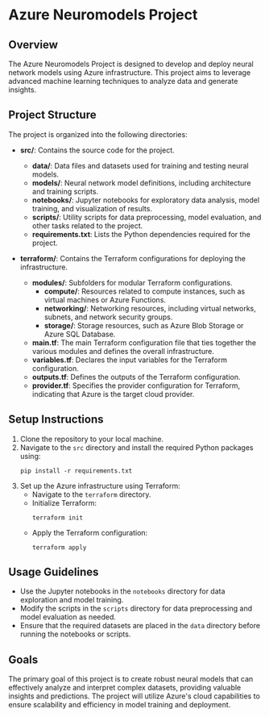 # Azure Neuromodels Project

## Overview
The Azure Neuromodels Project is designed to develop and deploy neural network models using Azure infrastructure. This project aims to leverage advanced machine learning techniques to analyze data and generate insights.

## Project Structure
The project is organized into the following directories:

- **src/**: Contains the source code for the project.
  - **data/**: Data files and datasets used for training and testing neural models.
  - **models/**: Neural network model definitions, including architecture and training scripts.
  - **notebooks/**: Jupyter notebooks for exploratory data analysis, model training, and visualization of results.
  - **scripts/**: Utility scripts for data preprocessing, model evaluation, and other tasks related to the project.
  - **requirements.txt**: Lists the Python dependencies required for the project.

- **terraform/**: Contains the Terraform configurations for deploying the infrastructure.
  - **modules/**: Subfolders for modular Terraform configurations.
    - **compute/**: Resources related to compute instances, such as virtual machines or Azure Functions.
    - **networking/**: Networking resources, including virtual networks, subnets, and network security groups.
    - **storage/**: Storage resources, such as Azure Blob Storage or Azure SQL Database.
  - **main.tf**: The main Terraform configuration file that ties together the various modules and defines the overall infrastructure.
  - **variables.tf**: Declares the input variables for the Terraform configuration.
  - **outputs.tf**: Defines the outputs of the Terraform configuration.
  - **provider.tf**: Specifies the provider configuration for Terraform, indicating that Azure is the target cloud provider.

## Setup Instructions
1. Clone the repository to your local machine.
2. Navigate to the `src` directory and install the required Python packages using:
   ```
   pip install -r requirements.txt
   ```
3. Set up the Azure infrastructure using Terraform:
   - Navigate to the `terraform` directory.
   - Initialize Terraform:
     ```
     terraform init
     ```
   - Apply the Terraform configuration:
     ```
     terraform apply
     ```

## Usage Guidelines
- Use the Jupyter notebooks in the `notebooks` directory for data exploration and model training.
- Modify the scripts in the `scripts` directory for data preprocessing and model evaluation as needed.
- Ensure that the required datasets are placed in the `data` directory before running the notebooks or scripts.

## Goals
The primary goal of this project is to create robust neural models that can effectively analyze and interpret complex datasets, providing valuable insights and predictions. The project will utilize Azure's cloud capabilities to ensure scalability and efficiency in model training and deployment.